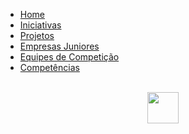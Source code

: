 <!-- docs/_sidebar.md -->

- [Home](README.md)
- [Iniciativas](iniciativas.md)
- [Projetos](projetos.md)
- [Empresas Juniores](empresas.md)
- [Equipes de Competição](equipes.md)
- [Competências](competencias.md)

<br>

<center><img src="https://digital.ufms.br/files/2017/06/unb-300x276.png" height="50" width="50"></center>